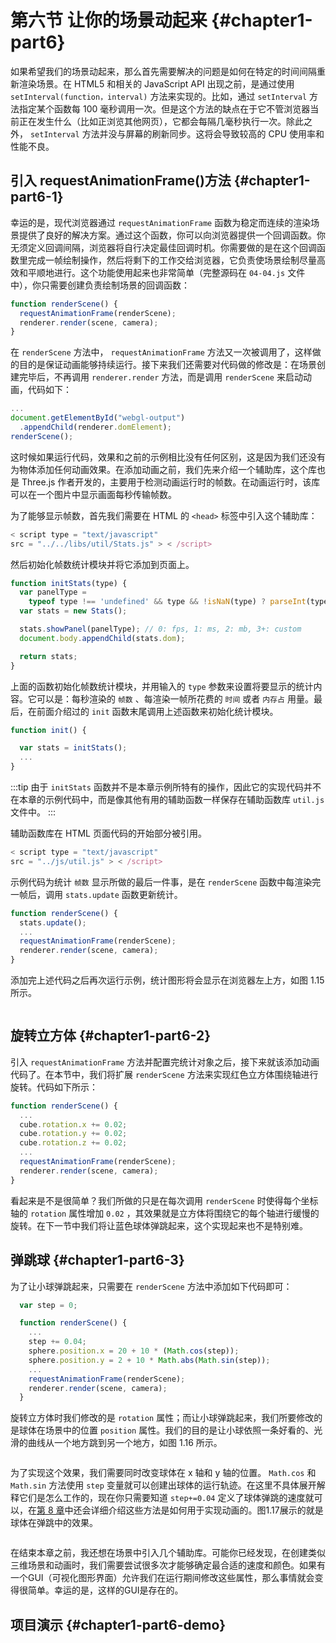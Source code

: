 <!--
 * @Author       : BigBigger
 * @Date         : 2021-08-16 14:36:17
 * @LastEditTime : 2021-08-18 13:44:22
 * @LastEditors  : BigBigger
-->

# 第六节 让你的场景动起来 {#chapter1-part6}

如果希望我们的场景动起来，那么首先需要解决的问题是如何在特定的时间间隔重新渲染场景。在 HTML5 和相关的 JavaScript API 出现之前，是通过使用 `setInterval(function，interval)` 方法来实现的。比如，通过 `setInterval` 方法指定某个函数每 100 毫秒调用一次。但是这个方法的缺点在于它不管浏览器当前正在发生什么（比如正浏览其他网页），它都会每隔几毫秒执行一次。除此之外， `setInterval` 方法并没与屏幕的刷新同步。这将会导致较高的 CPU 使用率和性能不良。

## 引入 requestAnimationFrame()方法 {#chapter1-part6-1}

幸运的是，现代浏览器通过 `requestAnimationFrame` 函数为稳定而连续的渲染场景提供了良好的解决方案。通过这个函数，你可以向浏览器提供一个回调函数。你无须定义回调间隔，浏览器将自行决定最佳回调时机。你需要做的是在这个回调函数里完成一帧绘制操作，然后将剩下的工作交给浏览器，它负责使场景绘制尽量高效和平顺地进行。这个功能使用起来也非常简单（完整源码在 `04-04.js` 文件中），你只需要创建负责绘制场景的回调函数：

```js
function renderScene() {
  requestAnimationFrame(renderScene);
  renderer.render(scene, camera);
}
```

在 `renderScene` 方法中， `requestAnimationFrame` 方法又一次被调用了，这样做的目的是保证动画能够持续运行。接下来我们还需要对代码做的修改是：在场景创建完毕后，不再调用 `renderer.render` 方法，而是调用 `renderScene` 来启动动画，代码如下：

```js
...
document.getElementById("webgl-output")
  .appendChild(renderer.domElement);
renderScene();
```

这时候如果运行代码，效果和之前的示例相比没有任何区别，这是因为我们还没有为物体添加任何动画效果。在添加动画之前，我们先来介绍一个辅助库，这个库也是 Three.js 作者开发的，主要用于检测动画运行时的帧数。在动画运行时，该库可以在一个图片中显示画面每秒传输帧数。

为了能够显示帧数，首先我们需要在 HTML 的 `<head>` 标签中引入这个辅助库：

```js
< script type = "text/javascript"
src = "../../libs/util/Stats.js" > < /script>
```

然后初始化帧数统计模块并将它添加到页面上。

```js
function initStats(type) {
  var panelType =
    typeof type !== 'undefined' && type && !isNaN(type) ? parseInt(type) : 0;
  var stats = new Stats();

  stats.showPanel(panelType); // 0: fps, 1: ms, 2: mb, 3+: custom
  document.body.appendChild(stats.dom);

  return stats;
}
```

上面的函数初始化帧数统计模块，并用输入的 `type` 参数来设置将要显示的统计内容。它可以是：每秒渲染的 `帧数` 、每渲染一帧所花费的 `时间` 或者 `内存占` 用量。最后，在前面介绍过的 `init` 函数末尾调用上述函数来初始化统计模块。

```js
function init() {

  var stats = initStats();
  ...
}
```

:::tip
由于 `initStats` 函数并不是本章示例所特有的操作，因此它的实现代码并不在本章的示例代码中，而是像其他有用的辅助函数一样保存在辅助函数库 `util.js` 文件中。
:::

辅助函数库在 HTML 页面代码的开始部分被引用。

```js
< script type = "text/javascript"
src = "../js/util.js" > < /script>
```

示例代码为统计 `帧数` 显示所做的最后一件事，是在 `renderScene` 函数中每渲染完一帧后，调用 `stats.update` 函数更新统计。

```js
function renderScene() {
  stats.update();
  ...
  requestAnimationFrame(renderScene);
  renderer.render(scene, camera);
}
```

添加完上述代码之后再次运行示例，统计图形将会显示在浏览器左上方，如图 1.15 所示。

<Image :index="15" />

## 旋转立方体 {#chapter1-part6-2}

引入 `requestAnimationFrame` 方法并配置完统计对象之后，接下来就该添加动画代码了。在本节中，我们将扩展 `renderScene` 方法来实现红色立方体围绕轴进行旋转。代码如下所示：

```js
function renderScene() {
  ...
  cube.rotation.x += 0.02;
  cube.rotation.y += 0.02;
  cube.rotation.z += 0.02;
  ...
  requestAnimationFrame(renderScene);
  renderer.render(scene, camera);
}
```

看起来是不是很简单？我们所做的只是在每次调用 `renderScene` 时使得每个坐标轴的 `rotation` 属性增加 `0.02` ，其效果就是立方体将围绕它的每个轴进行缓慢的旋转。在下一节中我们将让蓝色球体弹跳起来，这个实现起来也不是特别难。

## 弹跳球 {#chapter1-part6-3}

为了让小球弹跳起来，只需要在 `renderScene` 方法中添加如下代码即可：

```js
  var step = 0;

  function renderScene() {
    ...
    step += 0.04;
    sphere.position.x = 20 + 10 * (Math.cos(step));
    sphere.position.y = 2 + 10 * Math.abs(Math.sin(step));
    ...
    requestAnimationFrame(renderScene);
    renderer.render(scene, camera);
  }
```

旋转立方体时我们修改的是 `rotation` 属性；而让小球弹跳起来，我们所要修改的是球体在场景中的位置 `position` 属性。我们的目的是让小球依照一条好看的、光滑的曲线从一个地方跳到另一个地方，如图 1.16 所示。

<Image :index="16" />

为了实现这个效果，我们需要同时改变球体在 x 轴和 y 轴的位置。 `Math.cos` 和 `Math.sin` 方法使用 `step` 变量就可以创建出球体的运行轨迹。在这里不具体展开解释它们是怎么工作的，现在你只需要知道 `step+=0.04` 定义了球体弹跳的速度就可以，在[第 8 章](/docs/chapter8/)中还会详细介绍这些方法是如何用于实现动画的。图1.17展示的就是球体在弹跳中的效果。

<Image :index="17" />

在结束本章之前，我还想在场景中引入几个辅助库。可能你已经发现，在创建类似三维场景和动画时，我们需要尝试很多次才能够确定最合适的速度和颜色。如果有一个GUI（可视化图形界面）允许我们在运行期间修改这些属性，那么事情就会变得很简单。幸运的是，这样的GUI是存在的。

## 项目演示 {#chapter1-part6-demo}

<Demo />

